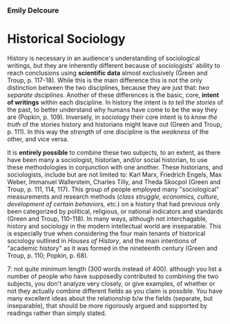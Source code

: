 ### Emily Delcoure
# Historical Sociology

History is necessary in an audience's understanding of sociological writings, but they are inherently different because of sociologists' ability to reach conclusions using **scientific data** almost exclusively (Green and Troup, p. 117-18). While this is the main difference this is not the only distinction between the two disciplines, because they are just that: *two separate dsciplines*. Another of these differences is the basic, core, **intent of writings** within each discipline. In history the intent is *to tell the stories* of the past, to better understand why humans have come to be the way they are (Popkin, p. 109). Inversely, in sociology their core intent is to *know the truth* of the stories history and historians might leave out (Green and Troup, p. 111). In this way the *strength* of one discipline is the *weakness* of the other, and vice versa.

It is **entirely possible** to combine these two subjects, to an extent, as there have been many a sociologist, historian, and/or social historian, to use these methodologies in conjunction with one another. These historians, and sociologists, include but are not limited to: Karl Marx, Friedrich Engels, Max Weber, Immanuel Wallerstein, Charles Tilly, and Theda Skocpol (Green and Troup, p. 111, 114, 117). This group of people employed many "sociological" measurements and research methods (*class struggle, economics, culture, development of certain behaviors, etc.*) on a history that had previous only been categorized by political, religious, or national indicators and standards (Green and Troup, 110-118). In many ways, although not interchagable, history and sociology in the modern intellectual world are inseparable. This is especially true when considering the four main tenants of historical sociology outlined in *Houses of History*, and the main intentions of "academic history" as it was formed in the nineteenth century (Green and Troup, p. 110; Popkin, p. 68).

7: not quite minimum length (300 words instead of 400). although you list a number of people who have supposedly contributed to combining the two subjects, you don't analyze very closely, or give examples, of whether or not they actually combine different fields as you claim is possible. You have many excellent ideas about the relationship b/w the fields (separate, but inseparable), that should be more rigorously argued and supported by readings rather than simply stated.
